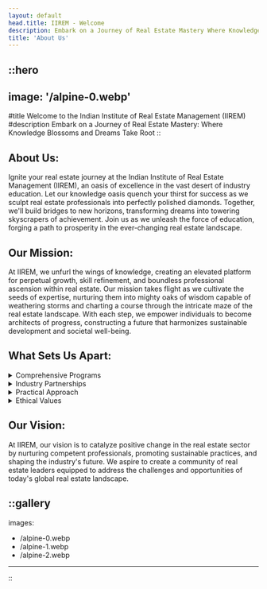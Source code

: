 ```yaml
---
layout: default
head.title: IIREM - Welcome
description: Embark on a Journey of Real Estate Mastery Where Knowledge Blossoms and Dreams Take Root
title: 'About Us'
---
```


::hero
---
image: '/alpine-0.webp'
---
#title
Welcome to the Indian Institute of Real Estate Management (IIREM)
#description
Embark on a Journey of Real Estate Mastery: Where Knowledge Blossoms and Dreams Take Root
::

## About Us:
Ignite your real estate journey at the Indian Institute of Real Estate Management (IIREM), an oasis of excellence in the vast desert of industry education. Let our knowledge oasis quench your thirst for success as we sculpt real estate professionals into perfectly polished diamonds. Together, we'll build bridges to new horizons, transforming dreams into towering skyscrapers of achievement. Join us as we unleash the force of education, forging a path to prosperity in the ever-changing real estate landscape.

## Our Mission:
At IIREM, we unfurl the wings of knowledge, creating an elevated platform for perpetual growth, skill refinement, and boundless professional ascension within real estate. Our mission takes flight as we cultivate the seeds of expertise, nurturing them into mighty oaks of wisdom capable of weathering storms and charting a course through the intricate maze of the real estate landscape. With each step, we empower individuals to become architects of progress, constructing a future that harmonizes sustainable development and societal well-being.

## What Sets Us Apart:
<details>
  <summary>Comprehensive Programs</summary>
  We offer a diverse range of programs tailored to meet the needs of various real estate professionals, including architects, engineers, real estate agents and brokers, builders, home buyers, property buyers, regulators, and the government. Our programs encompass training, certification, research, advisory, consultancy, evaluation, coordination, liaisoning, technology development, AI tool development, and other related activities.
</details>

<details>
  <summary>Industry Partnerships</summary>
  IIREM collaborates strongly with leading real estate organizations, industry associations, and academic institutions. These partnerships enable us to stay at the forefront of industry trends, gain access to cutting-edge research, and offer valuable networking opportunities for our students and alums.
</details>

<details>
  <summary>Practical Approach</summary>
  We emphasize a hands-on and practical approach to learning, ensuring that our students gain real-world skills and are equipped to tackle the challenges of the real estate industry. Through case studies, simulations, and industrial projects, we provide a holistic learning experience that prepares our graduates for successful careers in real estate.
</details>

<details>
  <summary>Ethical Values</summary>
  At IIREM, we prioritize ethical conduct and professional integrity. Our programs and initiatives incorporate a solid moral foundation, promoting responsible and sustainable practices in the real estate sector. We strive to instill a sense of social responsibility among our students, empowering them to make ethical decisions and contribute to improving the industry and society.
</details>

## Our Vision:
At IIREM, our vision is to catalyze positive change in the real estate sector by nurturing competent professionals, promoting sustainable practices, and shaping the industry's future. We aspire to create a community of real estate leaders equipped to address the challenges and opportunities of today's global real estate landscape.

::gallery
---
images:
  - /alpine-0.webp
  - /alpine-1.webp
  - /alpine-2.webp
---
::
